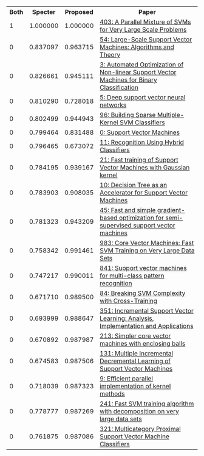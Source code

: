 <html><table><tr>
<th>Both</th>
<th>Specter</th>
<th>Proposed</th>
<th>Paper</th>
</tr>
<tr>
<td>1</td>
<td>1.000000</td>
<td>1.000000</td>
<td><a href="https://www.semanticscholar.org/paper/16174aa9f7b2f72a078b1301244367f40a754502">403: A Parallel Mixture of SVMs for Very Large Scale Problems</a></td>
</tr>
<tr>
<td>0</td>
<td>0.837097</td>
<td>0.963715</td>
<td><a href="https://www.semanticscholar.org/paper/975e2e0204cb7a37f6b873795c425616a8678178">54: Large-Scale Support Vector Machines: Algorithms and Theory</a></td>
</tr>
<tr>
<td>0</td>
<td>0.826661</td>
<td>0.945111</td>
<td><a href="https://www.semanticscholar.org/paper/0ad3198942a56933455e8c10167cca5def2ae0cd">3: Automated Optimization of Non-linear Support Vector Machines for Binary Classification</a></td>
</tr>
<tr>
<td>0</td>
<td>0.810290</td>
<td>0.728018</td>
<td><a href="https://www.semanticscholar.org/paper/e671bf2292e91840adac8577f5529e5c4d1bafe7">5: Deep support vector neural networks</a></td>
</tr>
<tr>
<td>0</td>
<td>0.802499</td>
<td>0.944943</td>
<td><a href="https://www.semanticscholar.org/paper/e0d36b71fe4d4a35fffc400dbe5fd282bac61fb4">96: Building Sparse Multiple-Kernel SVM Classifiers</a></td>
</tr>
<tr>
<td>0</td>
<td>0.799464</td>
<td>0.831488</td>
<td><a href="https://www.semanticscholar.org/paper/d83447202a9e14af5caed9f45641d42d77c9eee9">0: Support Vector Machines</a></td>
</tr>
<tr>
<td>0</td>
<td>0.796465</td>
<td>0.673072</td>
<td><a href="https://www.semanticscholar.org/paper/1ef7571536125ecb4fd9372ced65d9d4adb716c1">11: Recognition Using Hybrid Classifiers</a></td>
</tr>
<tr>
<td>0</td>
<td>0.784195</td>
<td>0.939167</td>
<td><a href="https://www.semanticscholar.org/paper/60ce408aeb991c7ea87a5058503ddc80b5990b26">21: Fast training of Support Vector Machines with Gaussian kernel</a></td>
</tr>
<tr>
<td>0</td>
<td>0.783903</td>
<td>0.908035</td>
<td><a href="https://www.semanticscholar.org/paper/91acac2c773ce90b0d78d917ec079989aef1a9b7">10: Decision Tree as an Accelerator for Support Vector Machines</a></td>
</tr>
<tr>
<td>0</td>
<td>0.781323</td>
<td>0.943209</td>
<td><a href="https://www.semanticscholar.org/paper/f3cc3ac1ea4ca0f68d4b8234e238ddc922f7bf9f">45: Fast and simple gradient-based optimization for semi-supervised support vector machines</a></td>
</tr>
<tr>
<td>0</td>
<td>0.758342</td>
<td>0.991461</td>
<td><a href="https://www.semanticscholar.org/paper/8608a48f6a5850259afb036b70fd289b4c174cc6">983: Core Vector Machines: Fast SVM Training on Very Large Data Sets</a></td>
</tr>
<tr>
<td>0</td>
<td>0.747217</td>
<td>0.990011</td>
<td><a href="https://www.semanticscholar.org/paper/3b74aa66dd2e4ac0f9be884f810eab6c3cbd57ba">841: Support vector machines for multi-class pattern recognition</a></td>
</tr>
<tr>
<td>0</td>
<td>0.671710</td>
<td>0.989500</td>
<td><a href="https://www.semanticscholar.org/paper/36a79f519a5ac031936ab08495b0f601b62e1e50">84: Breaking SVM Complexity with Cross-Training</a></td>
</tr>
<tr>
<td>0</td>
<td>0.693999</td>
<td>0.988647</td>
<td><a href="https://www.semanticscholar.org/paper/7b7f767edd532f1f156a31c2efc550e7a0b0279e">351: Incremental Support Vector Learning: Analysis, Implementation and Applications</a></td>
</tr>
<tr>
<td>0</td>
<td>0.670892</td>
<td>0.987987</td>
<td><a href="https://www.semanticscholar.org/paper/115345339f2487ac21a64fe54fbffc92539928b0">213: Simpler core vector machines with enclosing balls</a></td>
</tr>
<tr>
<td>0</td>
<td>0.674583</td>
<td>0.987506</td>
<td><a href="https://www.semanticscholar.org/paper/3eff266bfca678eccc916adad3099a7b33b4dd45">131: Multiple Incremental Decremental Learning of Support Vector Machines</a></td>
</tr>
<tr>
<td>0</td>
<td>0.718039</td>
<td>0.987323</td>
<td><a href="https://www.semanticscholar.org/paper/c871c5033f9718f7437ede6ebf1f7c83ca9c4215">9: Efficient parallel implementation of kernel methods</a></td>
</tr>
<tr>
<td>0</td>
<td>0.778777</td>
<td>0.987269</td>
<td><a href="https://www.semanticscholar.org/paper/c8341519ba9b626edff514b957b044b0c19acffa">241: Fast SVM training algorithm with decomposition on very large data sets</a></td>
</tr>
<tr>
<td>0</td>
<td>0.761875</td>
<td>0.987086</td>
<td><a href="https://www.semanticscholar.org/paper/862529117e61569bc3fd7ec06f021a611dca8fe6">321: Multicategory Proximal Support Vector Machine Classifiers</a></td>
</tr>
</table></html>
